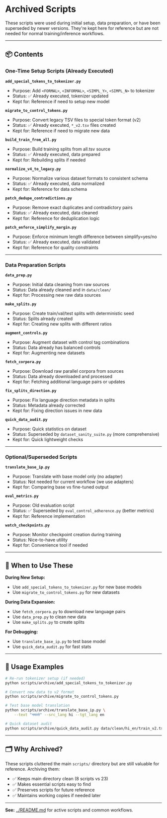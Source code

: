# Archived Scripts

These scripts were used during initial setup, data preparation, or have been superseded by newer versions. They're kept here for reference but are not needed for normal training/inference workflows.

---

## 📦 Contents

### One-Time Setup Scripts (Already Executed)

**`add_special_tokens_to_tokenizer.py`**
- Purpose: Add `<FORMAL>`, `<INFORMAL>`, `<SIMPL_Y>`, `<SIMPL_N>` to tokenizer
- Status: ✅ Already executed, tokenizer updated
- Kept for: Reference if need to setup new model

**`migrate_to_control_tokens.py`**
- Purpose: Convert legacy TSV files to special token format (v2)
- Status: ✅ Already executed, `*_v2.tsv` files created
- Kept for: Reference if need to migrate new data

**`build_train_from_all.py`**
- Purpose: Build training splits from all.tsv source
- Status: ✅ Already executed, data prepared
- Kept for: Rebuilding splits if needed

**`normalize_v4_to_legacy.py`**
- Purpose: Normalize various dataset formats to consistent schema
- Status: ✅ Already executed, data normalized
- Kept for: Reference for data schema

**`patch_dedupe_contradictions.py`**
- Purpose: Remove exact duplicates and contradictory pairs
- Status: ✅ Already executed, data cleaned
- Kept for: Reference for deduplication logic

**`patch_enforce_simplify_margin.py`**
- Purpose: Enforce minimum length difference between simplify=yes/no
- Status: ✅ Already executed, data validated
- Kept for: Reference for quality constraints

---

### Data Preparation Scripts

**`data_prep.py`**
- Purpose: Initial data cleaning from raw sources
- Status: Data already cleaned and in `data/clean/`
- Kept for: Processing new raw data sources

**`make_splits.py`**
- Purpose: Create train/val/test splits with deterministic seed
- Status: Splits already created
- Kept for: Creating new splits with different ratios

**`augment_controls.py`**
- Purpose: Augment dataset with control tag combinations
- Status: Data already has balanced controls
- Kept for: Augmenting new datasets

**`fetch_corpora.py`**
- Purpose: Download raw parallel corpora from sources
- Status: Data already downloaded and processed
- Kept for: Fetching additional language pairs or updates

**`fix_splits_direction.py`**
- Purpose: Fix language direction metadata in splits
- Status: Metadata already corrected
- Kept for: Fixing direction issues in new data

**`quick_data_audit.py`**
- Purpose: Quick statistics on dataset
- Status: Superseded by `dataset_sanity_suite.py` (more comprehensive)
- Kept for: Quick lightweight checks

---

### Optional/Superseded Scripts

**`translate_base_ip.py`**
- Purpose: Translate with base model only (no adapter)
- Status: Not needed for current workflow (we use adapters)
- Kept for: Comparing base vs fine-tuned output

**`eval_metrics.py`**
- Purpose: Old evaluation script
- Status: ✅ Superseded by `eval_control_adherence.py` (better metrics)
- Kept for: Reference implementation

**`watch_checkpoints.py`**
- Purpose: Monitor checkpoint creation during training
- Status: Nice-to-have utility
- Kept for: Convenience tool if needed

---

## 🔄 When to Use These

**During New Setup:**
- Use `add_special_tokens_to_tokenizer.py` for new base models
- Use `migrate_to_control_tokens.py` for new datasets

**During Data Expansion:**
- Use `fetch_corpora.py` to download new language pairs
- Use `data_prep.py` to clean new data
- Use `make_splits.py` to create splits

**For Debugging:**
- Use `translate_base_ip.py` to test base model
- Use `quick_data_audit.py` for fast stats

---

## 📝 Usage Examples

```bash
# Re-run tokenizer setup (if needed)
python scripts/archive/add_special_tokens_to_tokenizer.py

# Convert new data to v2 format
python scripts/archive/migrate_to_control_tokens.py

# Test base model translation
python scripts/archive/translate_base_ip.py \
    --text "नमस्ते" --src_lang hi --tgt_lang en

# Quick dataset audit
python scripts/archive/quick_data_audit.py data/clean/hi_en/train_v2.tsv
```

---

## 🗂️ Why Archived?

These scripts cluttered the main `scripts/` directory but are still valuable for reference. Archiving them:

- ✅ Keeps main directory clean (8 scripts vs 23)
- ✅ Makes essential scripts easy to find
- ✅ Preserves scripts for future reference
- ✅ Maintains working copies if needed later

---

**See:** [../README.md](../README.md) for active scripts and common workflows.
